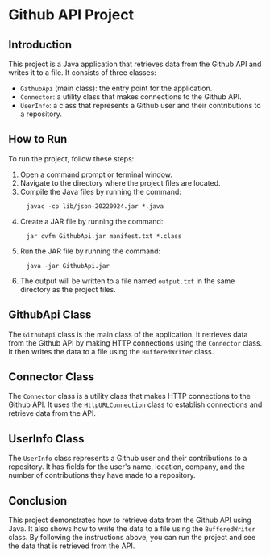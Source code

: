 # Github API Project

## Introduction

This project is a Java application that retrieves data from the Github API and writes it to a file. It consists of three classes:

- `GithubApi` (main class): the entry point for the application.
- `Connector`: a utility class that makes connections to the Github API.
- `UserInfo`: a class that represents a Github user and their contributions to a repository.

## How to Run

To run the project, follow these steps:

1. Open a command prompt or terminal window.
2. Navigate to the directory where the project files are located.
3. Compile the Java files by running the command: 
```
     javac -cp lib/json-20220924.jar *.java
```
4. Create a JAR file by running the command: 
```
     jar cvfm GithubApi.jar manifest.txt *.class
```
5. Run the JAR file by running the command: 
```
     java -jar GithubApi.jar
```
6. The output will be written to a file named `output.txt` in the same directory as the project files.

## GithubApi Class

The `GithubApi` class is the main class of the application. It retrieves data from the Github API by making HTTP connections using the `Connector` class. It then writes the data to a file using the `BufferedWriter` class.

## Connector Class

The `Connector` class is a utility class that makes HTTP connections to the Github API. It uses the `HttpURLConnection` class to establish connections and retrieve data from the API.

## UserInfo Class

The `UserInfo` class represents a Github user and their contributions to a repository. It has fields for the user's name, location, company, and the number of contributions they have made to a repository.

## Conclusion

This project demonstrates how to retrieve data from the Github API using Java. It also shows how to write the data to a file using the `BufferedWriter` class. By following the instructions above, you can run the project and see the data that is retrieved from the API.